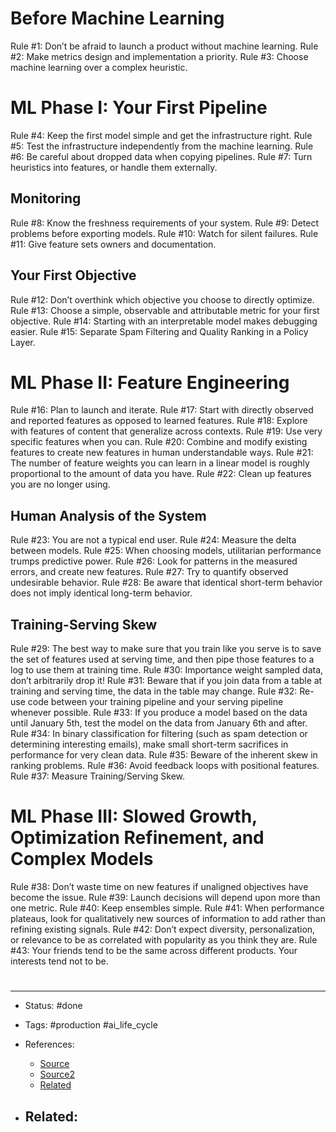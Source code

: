 # Before Machine Learning
Rule #1: Don’t be afraid to launch a product without machine learning.
Rule #2: Make metrics design and implementation a priority.
Rule #3: Choose machine learning over a complex heuristic.
# ML Phase I: Your First Pipeline
Rule #4: Keep the first model simple and get the infrastructure right.
Rule #5: Test the infrastructure independently from the machine learning.
Rule #6: Be careful about dropped data when copying pipelines.
Rule #7: Turn heuristics into features, or handle them externally.
## Monitoring
Rule #8: Know the freshness requirements of your system.
Rule #9: Detect problems before exporting models.
Rule #10: Watch for silent failures.
Rule #11: Give feature sets owners and documentation.
## Your First Objective
Rule #12: Don’t overthink which objective you choose to directly optimize.
Rule #13: Choose a simple, observable and attributable metric for your first objective.
Rule #14: Starting with an interpretable model makes debugging easier.
Rule #15: Separate Spam Filtering and Quality Ranking in a Policy Layer.
# ML Phase II: Feature Engineering
Rule #16: Plan to launch and iterate.
Rule #17: Start with directly observed and reported features as opposed to learned features.
Rule #18: Explore with features of content that generalize across contexts.
Rule #19: Use very specific features when you can.
Rule #20: Combine and modify existing features to create new features in human understandable ways.
Rule #21: The number of feature weights you can learn in a linear model is roughly proportional to the amount of data you have.
Rule #22: Clean up features you are no longer using.
## Human Analysis of the System
Rule #23: You are not a typical end user.
Rule #24: Measure the delta between models.
Rule #25: When choosing models, utilitarian performance trumps predictive power.
Rule #26: Look for patterns in the measured errors, and create new features.
Rule #27: Try to quantify observed undesirable behavior.
Rule #28: Be aware that identical short-term behavior does not imply identical long-term behavior.
## Training-Serving Skew
Rule #29: The best way to make sure that you train like you serve is to save the set of features used at serving time, and then pipe those features to a log to use them at training time.
Rule #30: Importance weight sampled data, don’t arbitrarily drop it!
Rule #31: Beware that if you join data from a table at training and serving time, the data in the table may change.
Rule #32: Re-use code between your training pipeline and your serving pipeline whenever possible.
Rule #33: If you produce a model based on the data until January 5th, test the model on the data from January 6th and after.
Rule #34: In binary classification for filtering (such as spam detection or determining interesting emails), make small short-term sacrifices in performance for very clean data.
Rule #35: Beware of the inherent skew in ranking problems.
Rule #36: Avoid feedback loops with positional features.
Rule #37: Measure Training/Serving Skew.
# ML Phase III: Slowed Growth, Optimization Refinement, and Complex Models
Rule #38: Don’t waste time on new features if unaligned objectives have become the issue.
Rule #39: Launch decisions will depend upon more than one metric.
Rule #40: Keep ensembles simple.
Rule #41: When performance plateaus, look for qualitatively new sources of information to add rather than refining existing signals.
Rule #42: Don’t expect diversity, personalization, or relevance to be as correlated with popularity as you think they are.
Rule #43: Your friends tend to be the same across different products. Your interests tend not to be.


# 

---
- Status: #done

- Tags: #production #ai_life_cycle 

- References:
	- [Source](https://twitter.com/iamtrask/status/1565294744892329984)
	- [Source2](https://martin.zinkevich.org/rules_of_ml/rules_of_ml.pdf)
	- [Related](https://developers.google.com/machine-learning/guides/rules-of-ml/)

- Related:
	- 
